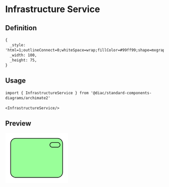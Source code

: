 # Infrastructure Service

## Definition

```
{
  _style: 'html=1;outlineConnect=0;whiteSpace=wrap;fillColor=#99ff99;shape=mxgraph.archimate.business;busType=service',
  _width: 100,
  _height: 75,
}
```

## Usage

```
import { InfrastructureService } from '@diac/standard-components-diagrams/archimate2'

<InfrastructureService/>
```

## Preview

<img src="./infrastructure-service.png" width="200"/>
